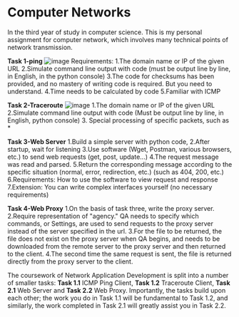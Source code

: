 # Computer Networks
In the third year of study in computer science. This is my personal assignment for computer network, which involves many technical points of network transmission.

**Task 1-ping**
![image](https://github.com/user-attachments/assets/138407e8-e10e-4251-ae51-dc760e89de0c)
Requirements:
1.The domain name or IP of the given URL
2.Simulate command line output with code (must be output line by line, in English, in the python console)
3.The code for checksums has been provided, and no mastery of writing code is required. But you need to understand.
4.Time needs to be calculated by code
5.Familiar with ICMP

**Task 2-Traceroute**
![image](https://github.com/user-attachments/assets/cbd17f5c-e630-4e0b-8f7e-4ad3f19440e0)
1.The domain name or IP of the given URL
2.Simulate command line output with code (Must be output line by line, in English, python console)
3. Special processing of specific packets, such as *

**Task 3-Web Server**
1.Build a simple server with python code,
2.After startup, wait for listening
3.Use software (Wget, Postman, various browsers, etc.) to send web requests (get, post, update...)
4.The request message was read and parsed.
5.Return the corresponding message according to the specific situation (normal, error, redirection, etc.) (such as 404, 200, etc.)
6.Requirements: How to use the software to view request and response
7.Extension: You can write complex interfaces yourself (no necessary requirements)

**Task 4-Web Proxy**
1.On the basis of task three, write the proxy server.
2.Require representation of "agency." QA needs to specify which commands, or Settings, are used to send requests to the proxy server instead of the server specified in the url.
3.For the file to be returned, the file does not exist on the proxy server when QA begins, and needs to be downloaded from the remote server to the proxy server and then returned to the client.
4.The second time the same request is sent, the file is returned directly from the proxy server to the client.



The coursework of Network Application Development is split into a number of smaller tasks: **Task 1.1** ICMP Ping Client, **Task 1.2** Traceroute Client, **Task 2.1** Web Server and **Task 2.2** Web Proxy. Importantly, the tasks build upon each other; the work you do in Task 1.1 will be fundamental to Task 1.2, and similarly, the work completed in Task 2.1 will greatly assist you in Task 2.2.

